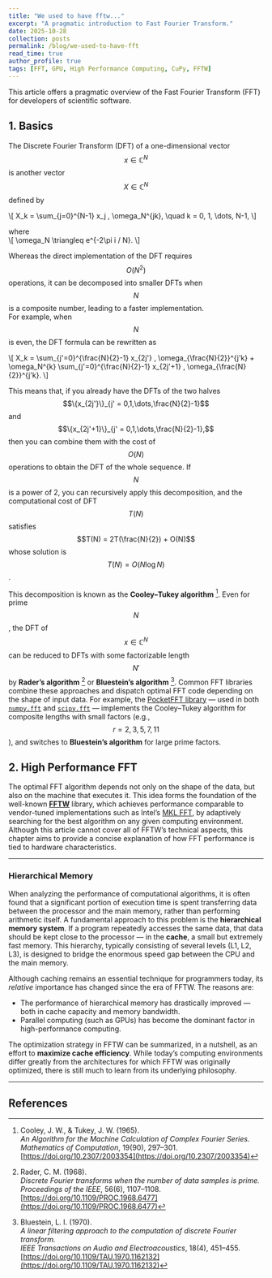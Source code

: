 ```yaml
---
title: "We used to have fftw..."
excerpt: "A pragmatic introduction to Fast Fourier Transform."
date: 2025-10-28
collection: posts
permalink: /blog/we-used-to-have-fft
read_time: true
author_profile: true
tags: [FFT, GPU, High Performance Computing, CuPy, FFTW]
---
```


This article offers a pragmatic overview of the Fast Fourier Transform (FFT) for developers of scientific software.

## 1. Basics

The Discrete Fourier Transform (DFT) of a one-dimensional vector $$x \in \mathbb{C}^N$$ is another vector $$X \in \mathbb{C}^N$$ defined by

\\[
X_k = \sum_{j=0}^{N-1} x_j \, \omega_N^{jk}, \quad k = 0, 1, \dots, N-1,
\\]

where  
\\[
\omega_N \triangleq e^{-2\pi i / N}.
\\]

Whereas the direct implementation of the DFT requires $$O(N^2)$$ operations, it can be decomposed into smaller DFTs when $$N$$ is a composite number, leading to a faster implementation.  
For example, when $$N$$ is even, the DFT formula can be rewritten as

\\[
X_k = \sum_{j'=0}^{\frac{N}{2}-1} x_{2j'} \, \omega_{\frac{N}{2}}^{j'k} + \omega_N^{k} \sum_{j'=0}^{\frac{N}{2}-1} x_{2j'+1} \, \omega_{\frac{N}{2}}^{j'k}.
\\]

This means that, if you already have the DFTs of the two halves $$\{x_{2j'}\}_{j' = 0,1,\dots,\frac{N}{2}-1}$$ and $$\{x_{2j'+1}\}_{j' = 0,1,\dots,\frac{N}{2}-1},$$ then you can combine them with the cost of $$O(N)$$ operations to obtain the DFT of the whole sequence. If $$N$$ is a power of 2, you can recursively apply this decomposition, and the computational cost of DFT $$T(N)$$ satisfies $$T(N) = 2T(\frac{N}{2}) + O(N)$$ whose solution is $$T(N) = O(N \log N)$$.

This decomposition is known as the **Cooley–Tukey algorithm** [^cooleytukey]. Even for prime $$N$$, the DFT of $$x \in \mathbb{C}^N$$ can be reduced to DFTs with some factorizable length $$N'$$ by **Rader’s algorithm** [^rader] or **Bluestein’s algorithm** [^bluestein].
Common FFT libraries combine these approaches and dispatch optimal FFT code depending on the shape of input data. For example, the [PocketFFT library](https://github.com/mreineck/pocketfft) — used in both [`numpy.fft`](https://numpy.org/doc/stable/reference/routines.fft.html#module-numpy.fft) and [`scipy.fft`](https://docs.scipy.org/doc/scipy/tutorial/fft.html) — implements the Cooley–Tukey algorithm for composite lengths with small factors (e.g., $$r = 2, 3, 5, 7, 11$$), and switches to **Bluestein’s algorithm** for large prime factors.

## 2. High Performance FFT

The optimal FFT algorithm depends not only on the shape of the data, but also on the machine that executes it. This idea forms the foundation of the well-known [**FFTW**](https://www.fftw.org/) library, which achieves performance comparable to vendor-tuned implementations such as Intel’s [MKL FFT](https://www.intel.com/content/www/us/en/docs/onemkl/developer-reference-c/2023-2/fft-functions.html), by adaptively searching for the best algorithm on any given computing environment. Although this article cannot cover all of FFTW’s technical aspects, this chapter aims to provide a concise explanation of how FFT performance is tied to hardware characteristics.

---

### Hierarchical Memory

When analyzing the performance of computational algorithms, it is often found that a significant portion of execution time is spent transferring data between the processor and the main memory, rather than performing arithmetic itself. A fundamental approach to this problem is the **hierarchical memory system**. If a program repeatedly accesses the same data, that data should be kept close to the processor — in the **cache**, a small but extremely fast memory. This hierarchy, typically consisting of several levels (L1, L2, L3), is designed to bridge the enormous speed gap between the CPU and the main memory.

Although caching remains an essential technique for programmers today, its *relative* importance has changed since the era of FFTW. The reasons are:

- The performance of hierarchical memory has drastically improved — both in cache capacity and memory bandwidth.  
- Parallel computing (such as GPUs) has become the dominant factor in high-performance computing.

The optimization strategy in FFTW can be summarized, in a nutshell, as an effort to **maximize cache efficiency**. While today’s computing environments differ greatly from the architectures for which FFTW was originally optimized, there is still much to learn from its underlying philosophy.



---

## References

[^cooleytukey]: Cooley, J. W., & Tukey, J. W. (1965).  
*An Algorithm for the Machine Calculation of Complex Fourier Series.*  
*Mathematics of Computation*, 19(90), 297–301.  
[https://doi.org/10.2307/2003354](https://doi.org/10.2307/2003354)

[^rader]: Rader, C. M. (1968).  
*Discrete Fourier transforms when the number of data samples is prime.*  
*Proceedings of the IEEE*, 56(6), 1107–1108.  
[https://doi.org/10.1109/PROC.1968.6477](https://doi.org/10.1109/PROC.1968.6477)

[^bluestein]: Bluestein, L. I. (1970).  
*A linear filtering approach to the computation of discrete Fourier transform.*  
*IEEE Transactions on Audio and Electroacoustics*, 18(4), 451–455.  
[https://doi.org/10.1109/TAU.1970.1162132](https://doi.org/10.1109/TAU.1970.1162132)






